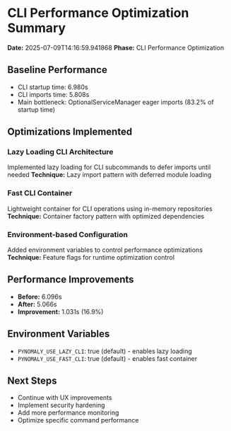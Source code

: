 # CLI Performance Optimization Summary

**Date:** 2025-07-09T14:16:59.941868
**Phase:** CLI Performance Optimization

## Baseline Performance

- CLI startup time: 6.980s
- CLI imports time: 5.808s
- Main bottleneck: OptionalServiceManager eager imports (83.2% of startup time)

## Optimizations Implemented

### Lazy Loading CLI Architecture

Implemented lazy loading for CLI subcommands to defer imports until needed
**Technique:** Lazy import pattern with deferred module loading

### Fast CLI Container

Lightweight container for CLI operations using in-memory repositories
**Technique:** Container factory pattern with optimized dependencies

### Environment-based Configuration

Added environment variables to control performance optimizations
**Technique:** Feature flags for runtime optimization control

## Performance Improvements

- **Before:** 6.096s
- **After:** 5.066s
- **Improvement:** 1.031s (16.9%)

## Environment Variables

- `PYNOMALY_USE_LAZY_CLI`: true (default) - enables lazy loading
- `PYNOMALY_USE_FAST_CLI`: true (default) - enables fast container

## Next Steps

- Continue with UX improvements
- Implement security hardening
- Add more performance monitoring
- Optimize specific command performance
